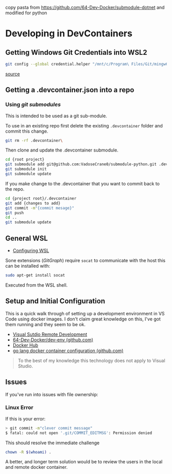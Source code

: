 copy pasta from https://github.com/64-Dev-Docker/submodule-dotnet and modified for python


# Developing in DevContainers

## Getting Windows Git Credentials into WSL2

```bash
git config --global credential.helper "/mnt/c/Program\ Files/Git/mingw64/libexec/git-core/git-credential-manager.exe"
```

[source](https://docs.microsoft.com/en-us/windows/wsl/tutorials/wsl-git#git-credential-manager-setup)

## Getting a .devcontainer.json into a repo

### Using _git submodules_

This is intended to be used as a git sub-module. 

To use in an existing repo first delete the existing `.devcontainer` folder and commit this change.

```bash
git rm -rf .devcontainer\
```

Then clone and update the .devcontainer submodule.

```bash
cd {root project}
git submodule add git@github.com:VadoseCrane0/submodule-python.git .devcontainer
git submodule init
git submodule update
```

If you make change to the .devcontainer that you want to commit back to the repo.

```bash
cd {project root}/.devcontainer
git add {changes to add}
git commit -m"{commit mesage}"
git push
cd ..
git submodule update
```

## General WSL

- [Configuring WSL](https://docs.microsoft.com/en-us/windows/wsl/wsl-config#configure-global-options-with-wslconfig)

Sone extensions (_GitGraph_) require `socat` to communicate with the host this can be installed with:

```sh
sudo apt-get install socat
```

Executed from the WSL shell.

## Setup and Initial Configuration

This is a quick walk through of setting up a development environment in VS Code using docker images. I don't claim great knowledge on this, I've got them running and they seem to be ok.

* [Visual Sutdio Remote Development](https://code.visualstudio.com/docs/remote/remote-overview)
* [64-Dev-Docker/dev-env (github.com)](https://github.com/64-Dev-Docker/dev-env)
* [Docker Hub](https://hub.docker.com/)
* [go lang docker container configuration (github.com)](https://ygist.github.com/waltiam/c94e2d042cac1e7976ebac9e683f2287)

> To the best of my knowledge this technology does not apply to Visual Studio.

## Issues

If you've run into issues with file ownership:

### Linux Error

If this is your error:

```bash
> git commit -m"clever commit message"
$ fatal: could not open '.git/COMMIT_EDITMSG': Permission denied
```

This should resolve the immediate challenge
```bash
chown -R $(whoami) .
```

A better, and longer term solution would be to review the users in the local and remote docker container.
